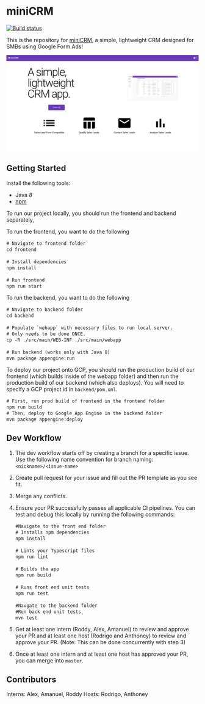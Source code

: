 # miniCRM 
[![Build status](https://circleci.com/gh/MiniCRM-Group/MiniCRM.svg?style=svg)](https://circleci.com/gh/MiniCRM-Group/MiniCRM)

This is the repository for [miniCRM](http://form-ads-leads.appspot.com/), a simple, lightweight CRM designed for SMBs using Google Form Ads!

![miniCRM Landing Page](screenshots/landingpagescreenshot.png?raw=true "miniCRM Landing Page")

## Getting Started

Install the following tools:
- Java *8*
- [npm](https://nodejs.org/en/)

To run our project locally, you should run the frontend and backend separately,

To run the frontend, you want to do the following
```
# Navigate to frontend folder
cd frontend

# Install dependencies
npm install

# Run frontend
npm run start
```
To run the backend, you want to do the following
```
# Navigate to backend folder
cd backend

# Populate `webapp` with necessary files to run local server.
# Only needs to be done ONCE.
cp -R ./src/main/WEB-INF ./src/main/webapp

# Run backend (works only with Java 8)
mvn package appengine:run
```


To deploy our project onto GCP, you should run the production build of our frontend (which builds inside of the webapp folder)
and then run the production build of our backend (which also deploys). You will need to specify a GCP project id in `backend/pom.xml`.

```
# First, run prod build of frontend in the frontend folder
npm run build
# Then, deploy to Google App Engine in the backend folder
mvn package appengine:deploy
```

## Dev Workflow

1. The dev workflow starts off by creating a branch for a specific issue.
Use the following name convention for branch naming:
`<nickname>/<issue-name>`

2. Create pull request for your issue and fill out the PR template as you see fit.
3. Merge any conflicts.
4. Ensure your PR successfully passes all applicable CI pipelines. You can test and debug this locally by running the following commands:

    ```
    #Navigate to the front end folder
    # Installs npm dependencies
    npm install

    # Lints your Typescript files
    npm run lint

    # Builds the app
    npm run build

    # Runs front end unit tests
    npm run test

    #Navgate to the backend folder
    #Run back end unit tests
    mvn test
    ```
5. Get at least one intern (Roddy, Alex, Amanuel) to review and approve your PR and at least one host (Rodrigo and Anthoney) to review and approve your PR. (Note: This can be done concurrently with step 3)
6. Once at least one intern and at least one host has approved your PR, you can merge into `master`.

## Contributors
Interns: Alex, Amanuel, Roddy
Hosts: Rodrigo, Anthoney
